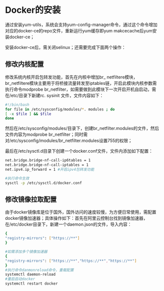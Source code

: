 # Docker的安装

通过安装yum-utils，系统会支持yum-config-manager命令，通过这个命令增加对应的docker-ce的repo文件，重新运行yum缓存即yum makcecache后yum安装docker-ce；

安装docker-ce后，需关闭selinux；还需要完成下面两个操作：

## 修改内核配置

修改系统内核开启包转发功能，首先在内核中增加br_ netfiltere模块，br_netfiltere模块主要用于将桥接流量转发至iptables链，开启此模块内核参数需执行命令modprobe br_netfilter，如需要做到此模块下一次开启开机自启动，需在/etc/目录下新建rc. sysinit 文件，文件内容如下：

```bash
#!/bin/bash
for file in /etc/sysconfig/modules/*. modules ; do
[ -x $file ] && $file
done
```

然后在/etc/sysconfig/modules/目录下，创建br_netfilter.modules的文件，然后文件内容为modprobe br_netfilter；同时需对/etc/sysconfig/modules/br_netfilter.modules设置755的权限；

最后在/etc/sysctl.d目录下创建一个docker.conf文件，文件内添加如下配置：

```bash
net.bridge.bridge-nf-call-ip6tables = 1
net.bridge.bridge-nf-call-iptables = 1  
net.ipv4.ip_forward = 1 #开启ipv4包转发功能

#执行命令生效
sysctl -p /etc/sysctl.d/docker.conf
```

## 修改镜像拉取配置

由于docker镜像库是位于国外，国外访问的速度较慢，为方便日常使用，需配置docker镜像加速器；具体操作如下：首先在阿里云控制台找到镜像加速器，在/etc/docker目录下，新建一个daemon.json的文件，导入内容：

```bash
{
"registry-mirrors": ["https://**"]
}

#如需添加多个镜像加速器
{
"registry-mirrors": ["https://**","https://**","https://**"]
}
#执行命令danmonreload命令，重载配置
systemctl daemon-reload
#重启启动docker
systemctl restart docker
```
